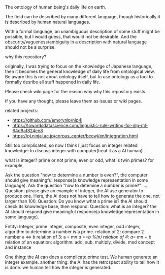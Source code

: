 The ontology of human being's daily life on earth.

The field can be described by many different language, though historically it is described by human natural languages.

With a formal language, an unambiguous description of some stuff might be possible, but I would guess, that would not be desirable. And the obscurity/vagueness/ambiguity in a description with natural language should not be a surprise. 

why this repository?

originally, I was trying to focus on the knowledge of Japanese language, then it becomes the general knowledge of daily life from ontological view. Be aware this is not about ontology itself, but to use ontology as a tool to formally desribe all stuff happened in daily life.

Please check wiki page for the reason why why this repository exists.


If you have any thought, please leave them as issues or wiki pages.


related projects:

* https://github.com/emorynlp/nlp4j
* https://towardsdatascience.com/linguistic-rule-writing-for-nlp-ml-64d9af824ee8
* https://pj.ninjal.ac.jp/corpus_center/bccwj/en/integration.html

Still too complicated, so now I think I just focus on integer related knowledge: to discuss integer with computer(treat it as a AI human).

what is integer?
prime or not prime, even or odd, what is twin primes?
for example, 

Ask the question "how to determine a number is even?", the computer should give meaningful response(a knowledge representation in some language).
Ask the question "how to detemine a number is prime?" .....
Question: please give an example of integer, the AI use generator to produce one. Here, the AI does not have to tell how to generate the one.
         not larger than 100.
Question: Do you know what a prime is? the AI should check its knowledge base, then respond.
Question: what is an integer? the AI should respond give meaningful response(a knowledge representation in some language).


Entity: Integer, prime integer, composite, even integer, odd integer, algorithm to determine a number is a prime. 
relation of 2: compare 2 number  a <=> b 
relation of 3: a = m*n     a ==b %(n)
relation of 4:  a= m*n + b
relation of an equation:
algorithm: add, sub, multiply, divide, mod
concept and instance

One thing: the AI can does a complicate prime test. We human generate an integer example.
another thing: the AI has the retrospect ability to tell how it is done. we human tell how the integer is generated.
